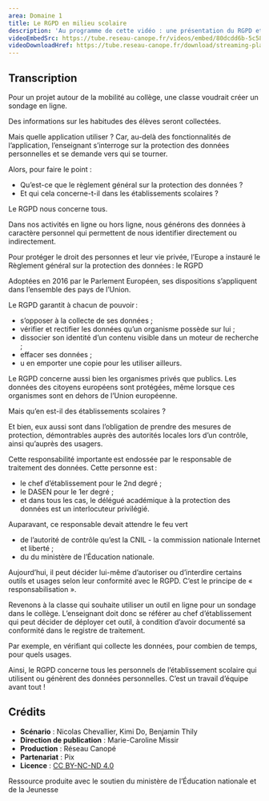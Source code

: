 ```yaml
---
area: Domaine 1
title: Le RGPD en milieu scolaire
description: 'Au programme de cette vidéo : une présentation du RGPD et le rôle des personnels des établissements scolaires.'
videoEmbedSrc: https://tube.reseau-canope.fr/videos/embed/80dcdd6b-5c58-4846-9943-1c0d8f6866b9
videoDownloadHref: https://tube.reseau-canope.fr/download/streaming-playlists/hls/videos/80dcdd6b-5c58-4846-9943-1c0d8f6866b9-1080-fragmented.mp4
---
```


## Transcription

Pour un projet autour de la mobilité au collège, une classe voudrait créer un sondage en ligne.

Des informations sur les habitudes des élèves seront collectées.

Mais quelle application utiliser ? Car, au-delà des fonctionnalités de l’application, l’enseignant s’interroge sur la protection des données personnelles et se demande vers qui se tourner.

Alors, pour faire le point :

- Qu’est-ce que le règlement général sur la protection des données ?
- Et qui cela concerne-t-il dans les établissements scolaires ?

Le RGPD nous concerne tous.

Dans nos activités en ligne ou hors ligne, nous générons des données à caractère personnel qui permettent de nous identifier directement ou indirectement.

Pour protéger le droit des personnes et leur vie privée, l’Europe a instauré le Règlement général sur la protection des données : le RGPD

Adoptées en 2016 par le Parlement Européen, ses dispositions s’appliquent dans l’ensemble des pays de l’Union.

Le RGPD garantit à chacun de pouvoir :

- s’opposer à la collecte de ses données ;
- vérifier et rectifier les données qu’un organisme possède sur lui ;
- dissocier son identité d’un contenu visible dans un moteur de recherche ;
- effacer ses données ;
- u en emporter une copie pour les utiliser ailleurs.

Le RGPD concerne aussi bien les organismes privés que publics. Les données des citoyens européens sont protégées, même lorsque ces organismes sont en dehors de l’Union européenne.

Mais qu’en est-il des établissements scolaires ?

Et bien, eux aussi sont dans l’obligation de prendre des mesures de protection, démontrables auprès des autorités locales lors d’un contrôle, ainsi qu’auprès des usagers.

Cette responsabilité importante est endossée par le responsable de traitement des données. Cette personne est :

- le chef d’établissement pour le 2nd degré ;
- le DASEN pour le 1er degré ;
- et dans tous les cas, le délégué académique à la protection des données est un interlocuteur privilégié.

Auparavant, ce responsable devait attendre le feu vert

- de l’autorité de contrôle qu’est la CNIL - la commission nationale Internet et liberté ;
- du du ministère de l’Éducation nationale.

Aujourd’hui, il peut décider lui-même d’autoriser ou d’interdire certains outils et usages selon leur conformité avec le RGPD. C’est le principe de « responsabilisation ».

Revenons à la classe qui souhaite utiliser un outil en ligne pour un sondage dans le collège. L’enseignant doit donc se référer au chef d’établissement qui peut décider de déployer cet outil, à condition d’avoir documenté sa conformité dans le registre de traitement.

Par exemple, en vérifiant qui collecte les données, pour combien de temps, pour quels usages.

Ainsi, le RGPD concerne tous les personnels de l’établissement scolaire qui utilisent ou génèrent des données personnelles. C’est un travail d’équipe avant tout !

## Crédits

- **Scénario** : Nicolas Chevallier, Kimi Do, Benjamin Thily
- **Direction de publication** : Marie-Caroline Missir
- **Production** : Réseau Canopé
- **Partenariat** : Pix
- **Licence** : [CC BY-NC-ND 4.0](https://creativecommons.org/licenses/by-nc-nd/4.0/deed.fr)

Ressource produite avec le soutien du ministère de l’Éducation nationale et de la Jeunesse
